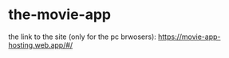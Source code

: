 # the-movie-app
the link to the site (only for the pc brwosers): https://movie-app-hosting.web.app/#/
